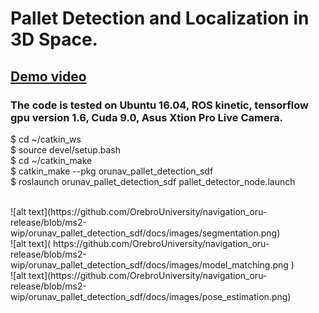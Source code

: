 # Pallet Detection and Localization in 3D Space. <br />

## [Demo video](https://www.youtube.com/watch?v=Cd79mRIMDks)

### The code is tested on Ubuntu 16.04, ROS kinetic, tensorflow gpu version 1.6, Cuda 9.0, Asus Xtion Pro Live Camera. <br />

$ cd ~/catkin_ws <br />
$ source devel/setup.bash <br />
$ cd ~/catkin_make <br />
$ catkin_make --pkg  orunav_pallet_detection_sdf <br />
$ roslaunch orunav_pallet_detection_sdf pallet_detector_node.launch <br />

<br />
![alt text](https://github.com/OrebroUniversity/navigation_oru-release/blob/ms2-wip/orunav_pallet_detection_sdf/docs/images/segmentation.png)
<br />
![alt text]( https://github.com/OrebroUniversity/navigation_oru-release/blob/ms2-wip/orunav_pallet_detection_sdf/docs/images/model_matching.png )
<br />
![alt text](https://github.com/OrebroUniversity/navigation_oru-release/blob/ms2-wip/orunav_pallet_detection_sdf/docs/images/pose_estimation.png)
